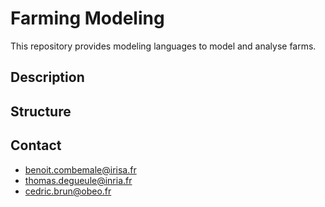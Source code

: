 # Farming Modeling

This repository provides modeling languages to model and analyse farms.

## Description


## Structure


## Contact

* benoit.combemale@irisa.fr
* thomas.degueule@inria.fr
* cedric.brun@obeo.fr
